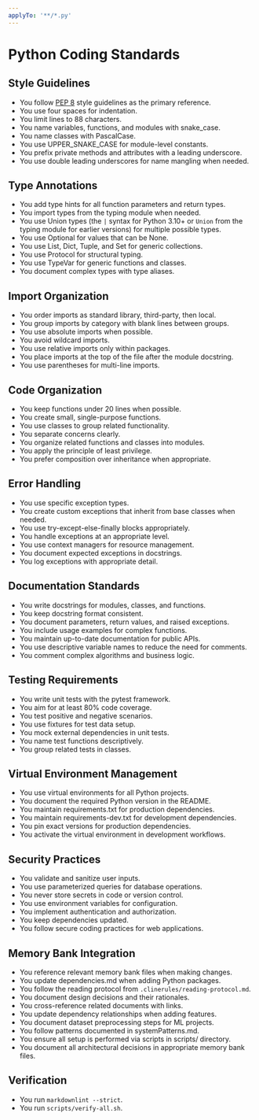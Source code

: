 ```yaml
---
applyTo: '**/*.py'
---
```


# Python Coding Standards

## Style Guidelines

- You follow [PEP 8](https://peps.python.org/pep-0008/) style guidelines as the primary reference.
- You use four spaces for indentation.
- You limit lines to 88 characters.
- You name variables, functions, and modules with snake_case.
- You name classes with PascalCase.
- You use UPPER_SNAKE_CASE for module-level constants.
- You prefix private methods and attributes with a leading underscore.
- You use double leading underscores for name mangling when needed.

## Type Annotations

- You add type hints for all function parameters and return types.
- You import types from the typing module when needed.
- You use Union types (the `|` syntax for Python 3.10+ or `Union` from the typing module for earlier versions) for multiple possible types.
- You use Optional for values that can be None.
- You use List, Dict, Tuple, and Set for generic collections.
- You use Protocol for structural typing.
- You use TypeVar for generic functions and classes.
- You document complex types with type aliases.

## Import Organization

- You order imports as standard library, third-party, then local.
- You group imports by category with blank lines between groups.
- You use absolute imports when possible.
- You avoid wildcard imports.
- You use relative imports only within packages.
- You place imports at the top of the file after the module docstring.
- You use parentheses for multi-line imports.

## Code Organization

- You keep functions under 20 lines when possible.
- You create small, single-purpose functions.
- You use classes to group related functionality.
- You separate concerns clearly.
- You organize related functions and classes into modules.
- You apply the principle of least privilege.
- You prefer composition over inheritance when appropriate.

## Error Handling

- You use specific exception types.
- You create custom exceptions that inherit from base classes when needed.
- You use try-except-else-finally blocks appropriately.
- You handle exceptions at an appropriate level.
- You use context managers for resource management.
- You document expected exceptions in docstrings.
- You log exceptions with appropriate detail.

## Documentation Standards

- You write docstrings for modules, classes, and functions.
- You keep docstring format consistent.
- You document parameters, return values, and raised exceptions.
- You include usage examples for complex functions.
- You maintain up-to-date documentation for public APIs.
- You use descriptive variable names to reduce the need for comments.
- You comment complex algorithms and business logic.

## Testing Requirements

- You write unit tests with the pytest framework.
- You aim for at least 80% code coverage.
- You test positive and negative scenarios.
- You use fixtures for test data setup.
- You mock external dependencies in unit tests.
- You name test functions descriptively.
- You group related tests in classes.

## Virtual Environment Management

- You use virtual environments for all Python projects.
- You document the required Python version in the README.
- You maintain requirements.txt for production dependencies.
- You maintain requirements-dev.txt for development dependencies.
- You pin exact versions for production dependencies.
- You activate the virtual environment in development workflows.

## Security Practices

- You validate and sanitize user inputs.
- You use parameterized queries for database operations.
- You never store secrets in code or version control.
- You use environment variables for configuration.
- You implement authentication and authorization.
- You keep dependencies updated.
- You follow secure coding practices for web applications.

## Memory Bank Integration

- You reference relevant memory bank files when making changes.
- You update dependencies.md when adding Python packages.
- You follow the reading protocol from `.clinerules/reading-protocol.md`.
- You document design decisions and their rationales.
- You cross-reference related documents with links.
- You update dependency relationships when adding features.
- You document dataset preprocessing steps for ML projects.
- You follow patterns documented in systemPatterns.md.
- You ensure all setup is performed via scripts in scripts/ directory.
- You document all architectural decisions in appropriate memory bank files.

## Verification

- You run `markdownlint --strict`.
- You run `scripts/verify-all.sh`.
